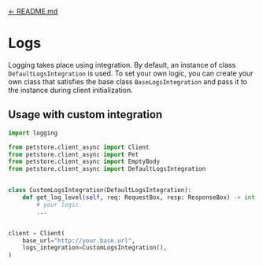 [← README.md](/README.md)

# Logs
Logging takes place using integration. By default, an instance of class `DefaultLogsIntegration` is used. To set your own logic, you can create your own class that satisfies the base class `BaseLogsIntegration` and pass it to the instance during client initialization.

## Usage with custom integration
```python
import logging

from petstore.client_async import Client
from petstore.client_async import Pet
from petstore.client_async import EmptyBody
from petstore.client_async import DefaultLogsIntegration


class CustomLogsIntegration(DefaultLogsIntegration):
    def get_log_level(self, req: RequestBox, resp: ResponseBox) -> int:
        # your logic
        ...


client = Client(
    base_url="http://your.base.url",
    logs_integration=CustomLogsIntegration(),
)
```
